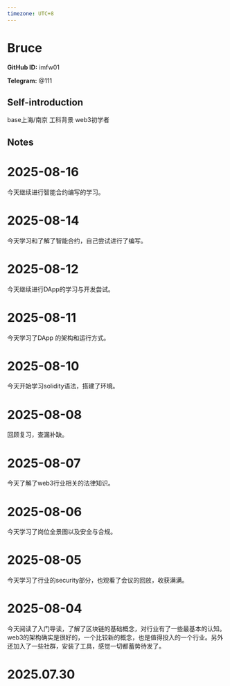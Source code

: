 ```yaml
---
timezone: UTC+8
---
```


# Bruce

**GitHub ID:** imfw01

**Telegram:** @111

## Self-introduction

base上海/南京 工科背景 web3初学者

## Notes

<!-- Content_START -->
# 2025-08-16

今天继续进行智能合约编写的学习。

# 2025-08-14

今天学习和了解了智能合约，自己尝试进行了编写。

# 2025-08-12

今天继续进行DApp的学习与开发尝试。

# 2025-08-11

今天学习了DApp 的架构和运行方式。

# 2025-08-10

今天开始学习solidity语法，搭建了环境。

# 2025-08-08

回顾复习，查漏补缺。

# 2025-08-07

今天了解了web3行业相关的法律知识。

# 2025-08-06

今天学习了岗位全景图以及安全与合规。

# 2025-08-05

今天学习了行业的security部分，也观看了会议的回放，收获满满。

# 2025-08-04

今天阅读了入门导读，了解了区块链的基础概念，对行业有了一些最基本的认知。web3的架构确实是很好的，一个比较新的概念，也是值得投入的一个行业。另外还加入了一些社群，安装了工具，感觉一切都蓄势待发了。


# 2025.07.30


<!-- Content_END -->
